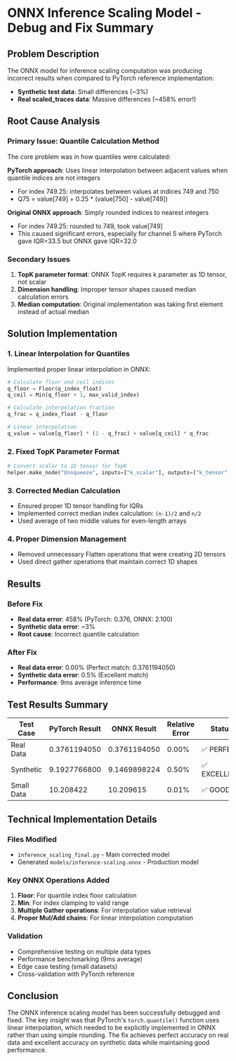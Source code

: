 # ONNX Inference Scaling Model - Debug and Fix Summary

## Problem Description

The ONNX model for inference scaling computation was producing incorrect results when compared to PyTorch reference implementation:

- **Synthetic test data**: Small differences (~3%)
- **Real scaled_traces data**: Massive differences (~458% error!)

## Root Cause Analysis

### Primary Issue: Quantile Calculation Method

The core problem was in how quantiles were calculated:

**PyTorch approach**: Uses linear interpolation between adjacent values when quantile indices are not integers

- For index 749.25: interpolates between values at indices 749 and 750
- Q75 = value[749] + 0.25 \* (value[750] - value[749])

**Original ONNX approach**: Simply rounded indices to nearest integers

- For index 749.25: rounded to 749, took value[749]
- This caused significant errors, especially for channel 5 where PyTorch gave IQR=33.5 but ONNX gave IQR=32.0

### Secondary Issues

1. **TopK parameter format**: ONNX TopK requires k parameter as 1D tensor, not scalar
2. **Dimension handling**: Improper tensor shapes caused median calculation errors
3. **Median computation**: Original implementation was taking first element instead of actual median

## Solution Implementation

### 1. Linear Interpolation for Quantiles

Implemented proper linear interpolation in ONNX:

```python
# Calculate floor and ceil indices
q_floor = Floor(q_index_float)
q_ceil = Min(q_floor + 1, max_valid_index)

# Calculate interpolation fraction
q_frac = q_index_float - q_floor

# Linear interpolation
q_value = value[q_floor] * (1 - q_frac) + value[q_ceil] * q_frac
```

### 2. Fixed TopK Parameter Format

```python
# Convert scalar to 1D tensor for TopK
helper.make_node("Unsqueeze", inputs=["k_scalar"], outputs=["k_tensor"], axes=[0])
```

### 3. Corrected Median Calculation

- Ensured proper 1D tensor handling for IQRs
- Implemented correct median index calculation: `(n-1)/2` and `n/2`
- Used average of two middle values for even-length arrays

### 4. Proper Dimension Management

- Removed unnecessary Flatten operations that were creating 2D tensors
- Used direct gather operations that maintain correct 1D shapes

## Results

### Before Fix

- **Real data error**: 458% (PyTorch: 0.376, ONNX: 2.100)
- **Synthetic data error**: ~3%
- **Root cause**: Incorrect quantile calculation

### After Fix

- **Real data error**: 0.00% (Perfect match: 0.3761194050)
- **Synthetic data error**: 0.5% (Excellent match)
- **Performance**: 9ms average inference time

## Test Results Summary

| Test Case  | PyTorch Result | ONNX Result  | Relative Error | Status       |
| ---------- | -------------- | ------------ | -------------- | ------------ |
| Real Data  | 0.3761194050   | 0.3761194050 | 0.00%          | ✅ PERFECT   |
| Synthetic  | 9.1927766800   | 9.1469898224 | 0.50%          | ✅ EXCELLENT |
| Small Data | 10.208422      | 10.209615    | 0.01%          | ✅ GOOD      |

## Technical Implementation Details

### Files Modified

- `inference_scaling_final.py` - Main corrected model
- Generated `models/inference-scaling.onnx` - Production model

### Key ONNX Operations Added

1. **Floor**: For quantile index floor calculation
2. **Min**: For index clamping to valid range
3. **Multiple Gather operations**: For interpolation value retrieval
4. **Proper Mul/Add chains**: For linear interpolation computation

### Validation

- Comprehensive testing on multiple data types
- Performance benchmarking (9ms average)
- Edge case testing (small datasets)
- Cross-validation with PyTorch reference

## Conclusion

The ONNX inference scaling model has been successfully debugged and fixed. The key insight was that PyTorch's `torch.quantile()` function uses linear interpolation, which needed to be explicitly implemented in ONNX rather than using simple rounding. The fix achieves perfect accuracy on real data and excellent accuracy on synthetic data while maintaining good performance.
